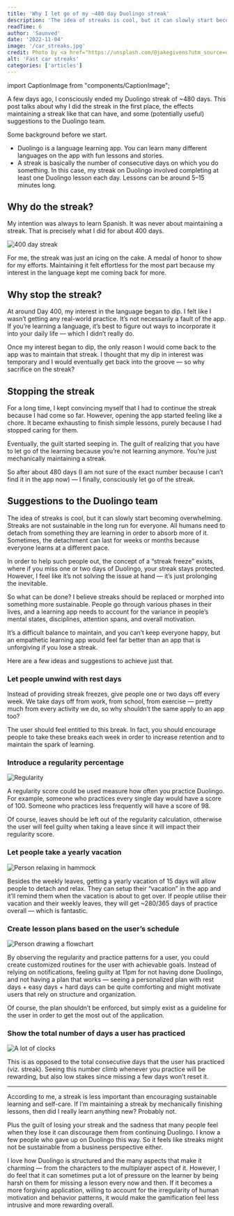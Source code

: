 ```yaml
---
title: 'Why I let go of my ~480 day Duolingo streak'
description: 'The idea of streaks is cool, but it can slowly start becoming overwhelming. Streaks are not sustainable in the long run for everyone.'
readTime: 6
author: 'Saunved'
date: '2022-11-04'
image: '/car_streaks.jpg'
credit: Photo by <a href="https://unsplash.com/@jakegivens?utm_source=unsplash&utm_medium=referral&utm_content=creditCopyText">Jake Givens</a> on <a href="https://unsplash.com/photos/iR8m2RRo-z4?utm_source=unsplash&utm_medium=referral&utm_content=creditCopyText">Unsplash</a>
alt: 'Fast car streaks'
categories: ['articles']
---
```


import CaptionImage from "components/CaptionImage";

A few days ago, I consciously ended my Duolingo streak of ~480 days. This post talks about why I did the streak in the first place, the effects maintaining a streak like that can have, and some (potentially useful) suggestions to the Duolingo team.

Some background before we start.

- Duolingo is a language learning app. You can learn many different languages on the app with fun lessons and stories.  
- A streak is basically the number of consecutive days on which you do something. In this case, my streak on Duolingo involved completing at least one Duolingo lesson each day. Lessons can be around 5–15 minutes long.

## Why do the streak?
My intention was always to learn Spanish. It was never about maintaining a streak. That is precisely what I did for about 400 days.

![400 day streak](/400_day_streak.jpg)
<!-- Streaks feel really good until you have them -->

For me, the streak was just an icing on the cake. A medal of honor to show for my efforts. Maintaining it felt effortless for the most part because my interest in the language kept me coming back for more.

## Why stop the streak?

At around Day 400, my interest in the language began to dip. I felt like I wasn’t getting any real-world practice. It’s not necessarily a fault of the app. If you’re learning a language, it’s best to figure out ways to incorporate it into your daily life — which I didn’t really do.

Once my interest began to dip, the only reason I would come back to the app was to maintain that streak. I thought that my dip in interest was temporary and I would eventually get back into the groove — so why sacrifice on the streak?

## Stopping the streak
For a long time, I kept convincing myself that I had to continue the streak because I had come so far. However, opening the app started feeling like a chore. It became exhausting to finish simple lessons, purely because I had stopped caring for them.

Eventually, the guilt started seeping in. The guilt of realizing that you have to let go of the learning because you’re not learning anymore. You’re just mechanically maintaining a streak.

So after about 480 days (I am not sure of the exact number because I can’t find it in the app now) — I finally, consciously let go of the streak.

## Suggestions to the Duolingo team
The idea of streaks is cool, but it can slowly start becoming overwhelming. Streaks are not sustainable in the long run for everyone. All humans need to detach from something they are learning in order to absorb more of it. Sometimes, the detachment can last for weeks or months because everyone learns at a different pace.

In order to help such people out, the concept of a “streak freeze” exists, where if you miss one or two days of Duolingo, your streak stays protected. However, I feel like it’s not solving the issue at hand — it’s just prolonging the inevitable.

So what can be done? I believe streaks should be replaced or morphed into something more sustainable. People go through various phases in their lives, and a learning app needs to account for the variance in people’s mental states, disciplines, attention spans, and overall motivation.

It’s a difficult balance to maintain, and you can’t keep everyone happy, but an empathetic learning app would feel far better than an app that is unforgiving if you lose a streak.

Here are a few ideas and suggestions to achieve just that.

### Let people unwind with rest days

<!-- Photo by <a href="https://unsplash.com/@ale_s_bianchi?utm_source=unsplash&utm_medium=referral&utm_content=creditCopyText">Alessandro Bianchi</a> on <a href="https://unsplash.com/photos/3kKLU4-UUbU?utm_source=unsplash&utm_medium=referral&utm_content=creditCopyText">Unsplash</a> -->

Instead of providing streak freezes, give people one or two days off every week. We take days off from work, from school, from exercise — pretty much from every activity we do, so why shouldn’t the same apply to an app too?

The user should feel entitled to this break. In fact, you should encourage people to take these breaks each week in order to increase retention and to maintain the spark of learning.

### Introduce a regularity percentage

![Regularity](/regularity.jpg)
<!--     Photo by <a href="https://unsplash.com/@yuhandu?utm_source=unsplash&utm_medium=referral&utm_content=creditCopyText">Yuhan Du</a> on <a href="https://unsplash.com/photos/Y2W095FOvQw?utm_source=unsplash&utm_medium=referral&utm_content=creditCopyText">Unsplash</a> -->

A regularity score could be used measure how often you practice Duolingo. For example, someone who practices every single day would have a score of 100. Someone who practices less frequently will have a score of 98.

Of course, leaves should be left out of the regularity calculation, otherwise the user will feel guilty when taking a leave since it will impact their regularity score.

### Let people take a yearly vacation

![Person relaxing in hammock](/vacation.jpg)
<!-- Photo by <a href="https://unsplash.com/@somechrisguy?utm_source=unsplash&utm_medium=referral&utm_content=creditCopyText">Chris Thompson</a> on <a href="https://unsplash.com/photos/mi7W_V4slxg?utm_source=unsplash&utm_medium=referral&utm_content=creditCopyText">Unsplash</a> -->
  
Besides the weekly leaves, getting a yearly vacation of 15 days will allow people to detach and relax. They can setup their “vacation” in the app and it’ll remind them when the vacation is about to get over. If people utilise their vacation and their weekly leaves, they will get ~280/365 days of practice overall — which is fantastic.  

### Create lesson plans based on the user’s schedule

![Person drawing a flowchart](/lesson_plan.jpg)
<!-- Photo by <a href="https://unsplash.com/@kellysikkema?utm_source=unsplash&utm_medium=referral&utm_content=creditCopyText">Kelly Sikkema</a> on <a href="https://unsplash.com/photos/lFtttcsx5Vk?utm_source=unsplash&utm_medium=referral&utm_content=creditCopyText">Unsplash</a> -->

By observing the regularity and practice patterns for a user, you could create customized routines for the user with achievable goals. Instead of relying on notifications, feeling guilty at 11pm for not having done Duolingo, and not having a plan that works — seeing a personalized plan with rest days + easy days + hard days can be quite comforting and might motivate users that rely on structure and organization.

Of course, the plan shouldn’t be enforced, but simply exist as a guideline for the user in order to get the most out of the application.

### Show the total number of days a user has practiced

![A lot of clocks](/clocks.jpeg)
<!-- Photo by <a href="https://unsplash.com/@jontyson?utm_source=unsplash&utm_medium=referral&utm_content=creditCopyText">Jon Tyson</a> on <a href="https://unsplash.com/s/photos/time?utm_source=unsplash&utm_medium=referral&utm_content=creditCopyText">Unsplash</a> -->

This is as opposed to the total consecutive days that the user has practiced (viz. streak). Seeing this number climb whenever you practice will be rewarding, but also low stakes since missing a few days won’t reset it.

***

According to me, a streak is less important than encouraging sustainable learning and self-care. If I’m maintaining a streak by mechanically finishing lessons, then did I really learn anything new? Probably not.

Plus the guilt of losing your streak and the sadness that many people feel when they lose it can discourage them from continuing Duolingo. I know a few people who gave up on Duolingo this way. So it feels like streaks might not be sustainable from a business perspective either.

I love how Duolingo is structured and the many aspects that make it charming — from the characters to the multiplayer aspect of it. However, I do feel that it can sometimes put a lot of pressure on the learner by being harsh on them for missing a lesson every now and then. If it becomes a more forgiving application, willing to account for the irregularity of human motivation and behavior patterns, it would make the gamification feel less intrusive and more rewarding overall.

